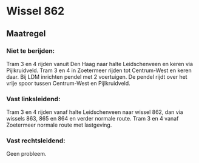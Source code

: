 # Wissel 862
## Maatregel
### Niet te berijden:
Tram 3 en 4 rijden vanuit Den Haag naar halte Leidschenveen en keren via Pijlkruidveld.
Tram 3 en 4 in Zoetermeer rijden tot Centrum-West en keren daar.
Bij LDM inrichten pendel met 2 voertuigen. De pendel rijdt over het vrije spoor tussen Centrum-West en Pijlkruidveld.
### Vast linksleidend:
Tram 3 en 4 rijden vanaf halte Leidschenveen naar wissel 862, dan via wissels 863, 865 en 864 en verder normale route.
Tram 3 en 4 vanaf Zoetermeer normale route met lastgeving.
### Vast rechtsleidend:
Geen probleem.